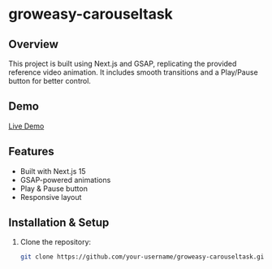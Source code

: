 # groweasy-carouseltask

## Overview
This project is built using Next.js and GSAP, replicating the provided reference video animation. It includes smooth transitions and a Play/Pause button for better control.

## Demo
[Live Demo](https://drive.google.com/file/d/1wo6FpJpVVh7vQYCFOrpGvYEFzTAMCT2a/)

## Features
- Built with Next.js 15
- GSAP-powered animations  
- Play & Pause button  
- Responsive layout  

## Installation & Setup

1. Clone the repository:
   ```bash
   git clone https://github.com/your-username/groweasy-carouseltask.git
